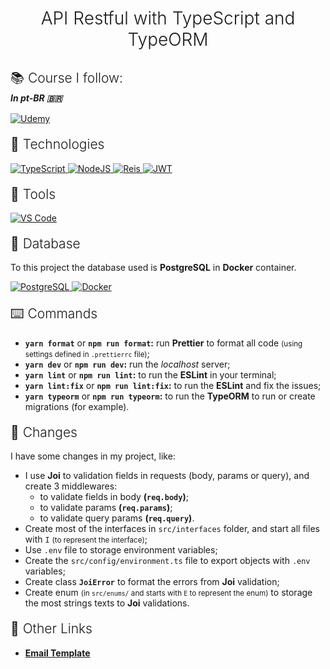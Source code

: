 <h1 align="center" style="margin-bottom:30px; font-weight: 300">API Restful with TypeScript and TypeORM</h1>

<h2 style="font-weight: 300;margin-bottom: 3px">📚 Course I follow:</h2>
<h5 style="margin: 0 0 15px">In pt-BR 🇧🇷</h5>

<a href="https://www.udemy.com/course/api-restful-de-vendas/">
<img alt="Udemy" src="https://img.shields.io/badge/Udemy%20-%23EA5252.svg?&style=for-the-badge&logo=Udemy&logoColor=white"/>
</a>

<h2 style="margin-top:20px;font-weight:300">📃 Technologies</h2>

<a href="#">
<img alt="TypeScript" src="https://img.shields.io/badge/typescript%20-%23007ACC.svg?&style=for-the-badge&logo=typescript&logoColor=white"/>
</a>

<a href="#">
<img alt="NodeJS" src="https://img.shields.io/badge/node.js%20-%2343853D.svg?&style=for-the-badge&logo=node.js&logoColor=white"/>
</a>

<a href="#">
<img alt="Reis" src="https://img.shields.io/badge/Redis-DC382D?style=for-the-badge&logo=redis&logoColor=white"/>
</a>

<a href="#">
<img alt="JWT" src="https://img.shields.io/badge/JSON%20Web%20Tokens-000000?style=for-the-badge&logo=json-web-tokens&logoColor=white"/>
</a>

<h2 style="margin-top:20px;font-weight:300">🧰 Tools</h2>

<a href="#">
<img src="https://img.shields.io/badge/Visual_Studio_Code-0078D4?style=for-the-badge&logo=visual%20studio%20code&logoColor=white" alt="VS Code" />
</a>

<h2 style="margin-top:20px;font-weight:300">📀 Database</h2>

To this project the database used is **PostgreSQL** in **Docker** container.

<a href="#">
<img alt="PostgreSQL" src ="https://img.shields.io/badge/PostgreSQL-%23316192.svg?&style=for-the-badge&logo=postgresql&logoColor=white"/>
</a>

<a href="#">
<img alt="Docker" src="https://img.shields.io/badge/docker%20-%230db7ed.svg?&style=for-the-badge&logo=docker&logoColor=white"/>
</a>

<h2 style="margin-top:20px;font-weight:300">⌨️ Commands</h2>

-   **`yarn format`** or **`npm run format`:** run **Prettier** to format all code <small>(using settings defined in `.prettierrc` file)</small>;
-   **`yarn dev`** or **`npm run dev`:** run the _localhost_ server;
-   **`yarn lint`** or **`npm run lint`:** to run the **ESLint** in your terminal;
-   **`yarn lint:fix`** or **`npm run lint:fix`:** to run the **ESLint** and fix the issues;
-   **`yarn typeorm`** or **`npm run typeorm`:** to run the **TypeORM** to run or create migrations (for example).

<h2 style="margin-top:20px;font-weight:300">📄 Changes</h2>

I have some changes in my project, like:

-   I use **Joi** to validation fields in requests (body, params or query), and create 3 middlewares:
    -   to validate fields in body **(`req.body`)**;
    -   to validate params **(`req.params`)**;
    -   to validate query params **(`req.query`)**.
-   Create most of the interfaces in `src/interfaces` folder, and start all files with `I` <small>(to represent the interface)</small>;
-   Use `.env` file to storage environment variables;
-   Create the `src/config/environment.ts` file to export objects with `.env` variables;
-   Create class **`JoiError`** to format the errors from **Joi** validation;
-   Create enum <small>(in `src/enums/` and starts with `E` to represent the enum)</small> to storage the most strings texts to **Joi** validations.

<h2 style="margin-top: 20px; font-weight: 300">🔗 Other Links</h2>

-   **[Email Template](https://github.com/leemunroe/responsive-html-email-template)**
